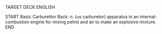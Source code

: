 TARGET DECK
ENGLISH

START
Basic
Carburettor
Back: n. (us carburetor) apparatus in an internal-combustion engine for mixing petrol and air to make an explosive mixture.
END
